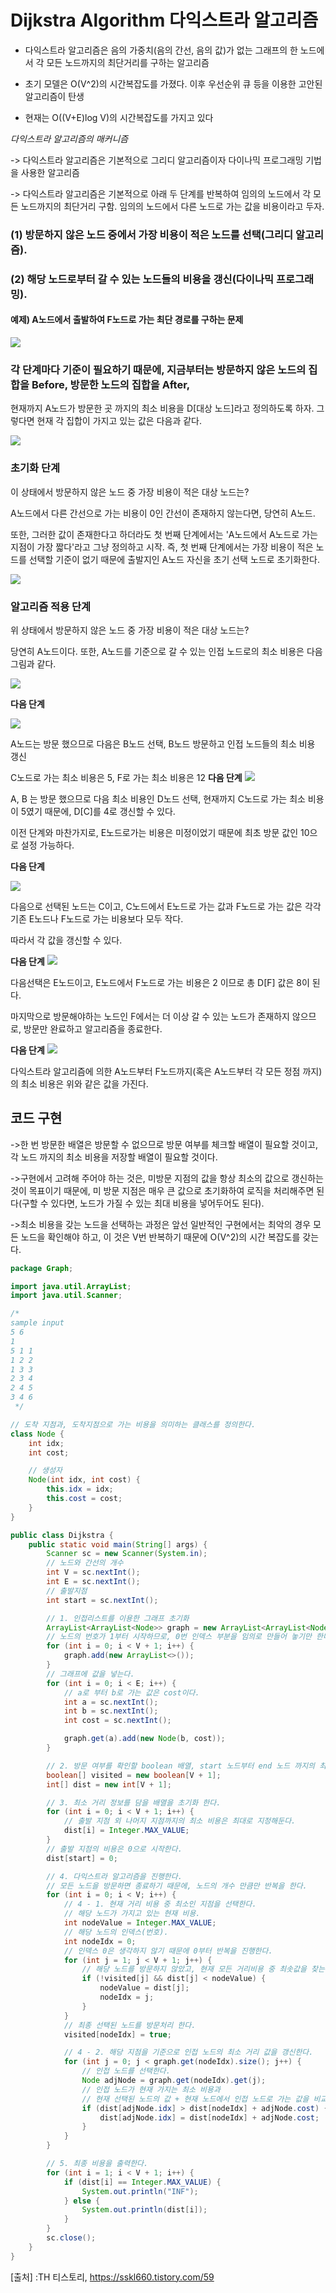 # Dijkstra Algorithm 다익스트라 알고리즘

 - 다익스트라 알고리즘은 음의 가중치(음의 간선, 음의 값)가 없는 그래프의 한 노드에서 각 모든 노드까지의 최단거리를 구하는 알고리즘

- 초기 모델은 O(V^2)의 시간복잡도를 가졌다. 이후 우선순위 큐 등을 이용한 고안된 알고리즘이 탄생
- 현재는 O((V+E)log V)의 시간복잡도를 가지고 있다

*다익스트라 알고리즘의 매커니즘*

-> 다익스트라 알고리즘은 기본적으로 그리디 알고리즘이자 다이나믹 프로그래밍 기법을 사용한 알고리즘

-> 다익스트라 알고리즘은 기본적으로 아래 두 단계를 반복하여 임의의 노드에서 각 모든 노드까지의 최단거리 구함. 
  임의의 노드에서 다른 노드로 가는 값을 비용이라고 두자.

### (1) 방문하지 않은 노드 중에서 가장 비용이 적은 노드를 선택(그리디 알고리즘).

### (2) 해당 노드로부터 갈 수 있는 노드들의 비용을 갱신(다이나믹 프로그래밍).

#### 예제) A노드에서 출발하여 F노드로 가는 최단 경로를 구하는 문제 

<img src="https://img1.daumcdn.net/thumb/R1280x0/?scode=mtistory2&fname=https%3A%2F%2Fblog.kakaocdn.net%2Fdn%2FQ0yim%2FbtqZSuIfKTX%2FORDr8TKshVic2HL8MZILE1%2Fimg.png">

### 각 단계마다 기준이 필요하기 때문에, 지금부터는 방문하지 않은 노드의 집합을 Before, 방문한 노드의 집합을 After, 
현재까지 A노드가 방문한 곳 까지의 최소 비용을 D[대상 노드]라고 정의하도록 하자. 그렇다면 현재 각 집합이 가지고 있는 값은 다음과 같다. 

<img src="https://img1.daumcdn.net/thumb/R1280x0/?scode=mtistory2&fname=https%3A%2F%2Fblog.kakaocdn.net%2Fdn%2FcIp5JD%2FbtqZSvmSfMm%2FRv4QrBbAub0KXBANFzH0VK%2Fimg.png">

### 초기화 단계

이 상태에서 방문하지 않은 노드 중 가장 비용이 적은 대상 노드는? 

A노드에서 다른 간선으로 가는 비용이 0인 간선이 존재하지 않는다면, 당연히 A노드. 

또한, 그러한 값이 존재한다고 하더라도 첫 번째 단계에서는 'A노드에서 A노드로 가는 지점이 가장 짧다'라고 그냥 정의하고 시작. 
즉, 첫 번째 단계에서는 가장 비용이 적은 노드를 선택할 기준이 없기 때문에 출발지인 A노드 자신을 초기 선택 노드로 초기화한다.

<img src="https://img1.daumcdn.net/thumb/R1280x0/?scode=mtistory2&fname=https%3A%2F%2Fblog.kakaocdn.net%2Fdn%2FkyqhF%2FbtqZP26PpBS%2FjZFwHhRPmq19Vfb7lx7dcK%2Fimg.png">

### 알고리즘 적용 단계

위 상태에서 방문하지 않은 노드 중 가장 비용이 적은 대상 노드는? 

당연히 A노드이다. 또한, A노드를 기준으로 갈 수 있는 인접 노드로의 최소 비용은 다음 그림과 같다. 

<img src="https://img1.daumcdn.net/thumb/R1280x0/?scode=mtistory2&fname=https%3A%2F%2Fblog.kakaocdn.net%2Fdn%2Fdxh3hK%2FbtqZQImIuPQ%2FlxaCT6jrYkkiFkDIGKhw7K%2Fimg.png">

**다음 단계**

<img src="https://img1.daumcdn.net/thumb/R1280x0/?scode=mtistory2&fname=https%3A%2F%2Fblog.kakaocdn.net%2Fdn%2F0NDYy%2FbtqZRrkJVfN%2FCKXhckGREW1eqbys82ccFK%2Fimg.png">

A노드는 방문 했으므로 다음은 B노드 선택, B노드 방문하고 인접 노드들의 최소 비용 갱신

C노드로 가는 최소 비용은 5, F로 가는 최소 비용은 12
**다음 단계**
<img src="https://img1.daumcdn.net/thumb/R1280x0/?scode=mtistory2&fname=https%3A%2F%2Fblog.kakaocdn.net%2Fdn%2F3oV4n%2FbtqZRsDVDoB%2FyGXXvLuXGk5LuPMIUnPniK%2Fimg.png">

A, B 는 방문 했으므로 다음 최소 비용인 D노드 선택,  현재까지 C노드로 가는 최소 비용이 5였기 때문에, D[C]를 4로 갱신할 수 있다. 

이전 단계와 마찬가지로, E노드로가는 비용은 미정이었기 때문에 최초 방문 값인 10으로 설정 가능하다.

**다음 단계**

<img src="https://img1.daumcdn.net/thumb/R1280x0/?scode=mtistory2&fname=https%3A%2F%2Fblog.kakaocdn.net%2Fdn%2FbD3NB6%2FbtqZV60H070%2F2f3H3YAtoUGd5w9jgqe1Sk%2Fimg.png">

다음으로 선택된 노드는 C이고, C노드에서 E노드로 가는 값과 F노드로 가는 값은 각각 기존 E노드나 F노드로 가는 비용보다 모두 작다.

따라서 각 값을 갱신할 수 있다.

**다음 단계**
<img src="https://img1.daumcdn.net/thumb/R1280x0/?scode=mtistory2&fname=https%3A%2F%2Fblog.kakaocdn.net%2Fdn%2Fc7fEyM%2FbtqZWNmjozq%2FgTjXlB6mRIsJuWKmCK1fA1%2Fimg.png">

다음선택은 E노드이고, E노드에서 F노드로 가는 비용은 2 이므로 총 D[F] 값은 8이 된다. 

마지막으로 방문해야하는 노드인 F에서는 더 이상 갈 수 있는 노드가 존재하지 않으므로, 방문만 완료하고 알고리즘을 종료한다. 

**다음 단계**
<img src="https://img1.daumcdn.net/thumb/R1280x0/?scode=mtistory2&fname=https%3A%2F%2Fblog.kakaocdn.net%2Fdn%2FK5lmL%2FbtqZUV6qeaz%2FY6g7S9tPtkod5GPrNkElKk%2Fimg.png">

다익스트라 알고리즘에 의한 A노드부터 F노드까지(혹은 A노드부터 각 모든 정점 까지)의 최소 비용은 위와 같은 값을 가진다.



## 코드 구현

->한 번 방문한 배열은 방문할 수 없으므로 방문 여부를 체크할 배열이 필요할 것이고, 각 노드 까지의 최소 비용을 저장할 배열이 필요할 것이다.

->구현에서 고려해 주어야 하는 것은, 미방문 지점의 값을 항상 최소의 값으로 갱신하는 것이 목표이기 때문에, 미 방문 지점은 매우 큰 값으로 초기화하여 로직을 처리해주면 된다(구할 수 있다면, 노드가 가질 수 있는 최대 비용을 넣어두어도 된다).

->최소 비용을 갖는 노드을 선택하는 과정은 앞선 일반적인 구현에서는 최악의 경우 모든 노드을 확인해야 하고, 이 것은 V번 반복하기 때문에 O(V^2)의 시간 복잡도를 갖는다.

```java
package Graph;

import java.util.ArrayList;
import java.util.Scanner;

/*
sample input
5 6
1
5 1 1
1 2 2
1 3 3
2 3 4
2 4 5
3 4 6
 */

// 도착 지점과, 도착지점으로 가는 비용을 의미하는 클래스를 정의한다.
class Node {
	int idx;
	int cost;

	// 생성자
	Node(int idx, int cost) {
		this.idx = idx;
		this.cost = cost;
	}
}

public class Dijkstra {
	public static void main(String[] args) {
		Scanner sc = new Scanner(System.in);
		// 노드와 간선의 개수
		int V = sc.nextInt();
		int E = sc.nextInt();
		// 출발지점
		int start = sc.nextInt();

		// 1. 인접리스트를 이용한 그래프 초기화
		ArrayList<ArrayList<Node>> graph = new ArrayList<ArrayList<Node>>();
		// 노드의 번호가 1부터 시작하므로, 0번 인덱스 부분을 임의로 만들어 놓기만 한다.
		for (int i = 0; i < V + 1; i++) {
			graph.add(new ArrayList<>());
		}
		// 그래프에 값을 넣는다.
		for (int i = 0; i < E; i++) {
			// a로 부터 b로 가는 값은 cost이다.
			int a = sc.nextInt();
			int b = sc.nextInt();
			int cost = sc.nextInt();

			graph.get(a).add(new Node(b, cost));
		}

		// 2. 방문 여부를 확인할 boolean 배열, start 노드부터 end 노드 까지의 최소 거리를 저장할 배열을 만든다.
		boolean[] visited = new boolean[V + 1];
		int[] dist = new int[V + 1];

		// 3. 최소 거리 정보를 담을 배열을 초기화 한다.
		for (int i = 0; i < V + 1; i++) {
			// 출발 지점 외 나머지 지점까지의 최소 비용은 최대로 지정해둔다.
			dist[i] = Integer.MAX_VALUE;
		}
		// 출발 지점의 비용은 0으로 시작한다.
		dist[start] = 0;

		// 4. 다익스트라 알고리즘을 진행한다.
		// 모든 노드을 방문하면 종료하기 때문에, 노드의 개수 만큼만 반복을 한다.
		for (int i = 0; i < V; i++) {
			// 4 - 1. 현재 거리 비용 중 최소인 지점을 선택한다.
			// 해당 노드가 가지고 있는 현재 비용.
			int nodeValue = Integer.MAX_VALUE;
			// 해당 노드의 인덱스(번호).
			int nodeIdx = 0;
			// 인덱스 0은 생각하지 않기 때문에 0부터 반복을 진행한다.
			for (int j = 1; j < V + 1; j++) {
				// 해당 노드를 방문하지 않았고, 현재 모든 거리비용 중 최솟값을 찾는다.
				if (!visited[j] && dist[j] < nodeValue) {
					nodeValue = dist[j];
					nodeIdx = j;
				}
			}
			// 최종 선택된 노드를 방문처리 한다.
			visited[nodeIdx] = true;

			// 4 - 2. 해당 지점을 기준으로 인접 노드의 최소 거리 값을 갱신한다.
			for (int j = 0; j < graph.get(nodeIdx).size(); j++) {
				// 인접 노드를 선택한다.
				Node adjNode = graph.get(nodeIdx).get(j);
				// 인접 노드가 현재 가지는 최소 비용과
				// 현재 선택된 노드의 값 + 현재 노드에서 인접 노드로 가는 값을 비교하여 더 작은 값으로 갱신한다.
				if (dist[adjNode.idx] > dist[nodeIdx] + adjNode.cost) {
					dist[adjNode.idx] = dist[nodeIdx] + adjNode.cost;
				}
			}
		}

		// 5. 최종 비용을 출력한다.
		for (int i = 1; i < V + 1; i++) {
			if (dist[i] == Integer.MAX_VALUE) {
				System.out.println("INF");
			} else {
				System.out.println(dist[i]);
			}
		}
		sc.close();
	}
}
```


  [출처] :TH 티스토리,  https://sskl660.tistory.com/59